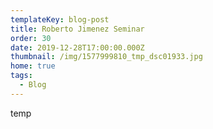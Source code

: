```yaml
---
templateKey: blog-post
title: Roberto Jimenez Seminar
order: 30
date: 2019-12-28T17:00:00.000Z
thumbnail: /img/1577999810_tmp_dsc01933.jpg
home: true
tags:
  - Blog
---
```

temp
